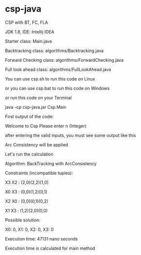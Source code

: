 # csp-java
CSP with BT, FC, FLA

JDK 1.8, 
IDE: Intellij IDEA

Starter class: Main.java

Backtracking class: algorithms/Backtracking.java

Forward Checking class: algorithms/ForwardChecking.java

Full look ahead class: algorithms/FullLookAhead.java


You can use csp.sh to run this code on Linux

or you can use csp.bat to run this code on Windows

or run this code on your Terminal

java -cp csp-java.jar Csp.Main

First output of the code:  

Welcome to Csp
Please enter n (Integer)

after entering the valid inputs, you must see some output like this

Arc Consistency will be applied

Let's run the calculation

Algorithm: BackTracking with ArcConsistency

Constraints (incompatible tuples):

X3 X2 : (2,0)(2,2)(1,0) 

X0 X3 : (0,0)(1,2)(0,1) 

X2 X0 : (0,0)(0,1)(0,2) 

X1 X3 : (1,2)(2,0)(0,0) 

Possible solution:

X0: 0, X1: 0, X2: 0, X3: 0

Execution time: 47131 nano seconds

Execution time is calculated for main method


